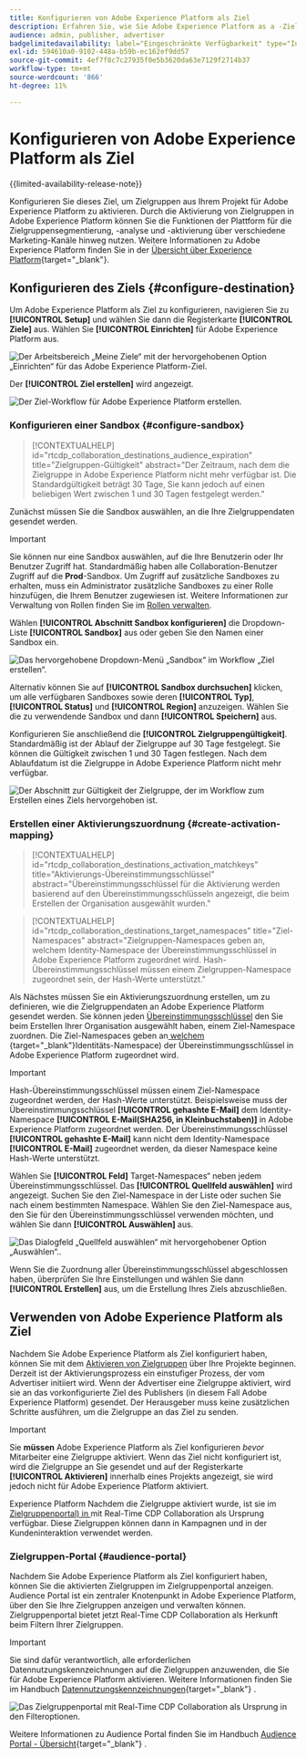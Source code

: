 ```yaml
---
title: Konfigurieren von Adobe Experience Platform als Ziel
description: Erfahren Sie, wie Sie Adobe Experience Platform as a -Ziel in Real-Time CDP Collaboration konfigurieren und verwalten.
audience: admin, publisher, advertiser
badgelimitedavailability: label="Eingeschränkte Verfügbarkeit" type="Informative" url="https://helpx.adobe.com/legal/product-descriptions/real-time-customer-data-platform-collaboration.html newtab=true"
exl-id: 594610a0-9102-448a-b59b-ec162ef9dd57
source-git-commit: 4ef7f8c7c27935f0e5b3620da63e7129f2714b37
workflow-type: tm+mt
source-wordcount: '866'
ht-degree: 11%

---
```


# Konfigurieren von Adobe Experience Platform als Ziel

{{limited-availability-release-note}}

Konfigurieren Sie dieses Ziel, um Zielgruppen aus Ihrem Projekt für Adobe Experience Platform zu aktivieren. Durch die Aktivierung von Zielgruppen in Adobe Experience Platform können Sie die Funktionen der Plattform für die Zielgruppensegmentierung, -analyse und -aktivierung über verschiedene Marketing-Kanäle hinweg nutzen. Weitere Informationen zu Adobe Experience Platform finden Sie in der [Übersicht über Experience Platform](https://experienceleague.adobe.com/en/docs/experience-platform/landing/home){target="_blank"}.

## Konfigurieren des Ziels {#configure-destination}

Um Adobe Experience Platform als Ziel zu konfigurieren, navigieren Sie zu **[!UICONTROL Setup]** und wählen Sie dann die Registerkarte **[!UICONTROL Ziele]** aus. Wählen Sie **[!UICONTROL Einrichten]** für Adobe Experience Platform aus.

![Der Arbeitsbereich „Meine Ziele“ mit der hervorgehobenen Option „Einrichten“ für das Adobe Experience Platform-Ziel.](/help/assets/destinations/adobe-experience-platform/setup-aep.png)

Der **[!UICONTROL Ziel erstellen]** wird angezeigt.

![Der Ziel-Workflow für Adobe Experience Platform erstellen.](/help/assets/destinations/adobe-experience-platform/create-destination.png)

### Konfigurieren einer Sandbox {#configure-sandbox}

>[!CONTEXTUALHELP]
>id="rtcdp_collaboration_destinations_audience_expiration"
>title="Zielgruppen-Gültigkeit"
>abstract="Der Zeitraum, nach dem die Zielgruppe in Adobe Experience Platform nicht mehr verfügbar ist. Die Standardgültigkeit beträgt 30 Tage, Sie kann jedoch auf einen beliebigen Wert zwischen 1 und 30 Tagen festgelegt werden."

Zunächst müssen Sie die Sandbox auswählen, an die Ihre Zielgruppendaten gesendet werden.

>[!IMPORTANT]
>
>Sie können nur eine Sandbox auswählen, auf die Ihre Benutzerin oder Ihr Benutzer Zugriff hat. Standardmäßig haben alle Collaboration-Benutzer Zugriff auf die **Prod**-Sandbox. Um Zugriff auf zusätzliche Sandboxes zu erhalten, muss ein Administrator zusätzliche Sandboxes zu einer Rolle hinzufügen, die Ihrem Benutzer zugewiesen ist. Weitere Informationen zur Verwaltung von Rollen finden Sie im [Rollen verwalten](../permissions/manage-roles.md).

Wählen **[!UICONTROL Abschnitt Sandbox konfigurieren]** die Dropdown-Liste **[!UICONTROL Sandbox]** aus oder geben Sie den Namen einer Sandbox ein.

![Das hervorgehobene Dropdown-Menü „Sandbox“ im Workflow „Ziel erstellen“.](/help/assets/destinations/adobe-experience-platform/select-sandbox.png)

Alternativ können Sie auf **[!UICONTROL Sandbox durchsuchen]** klicken, um alle verfügbaren Sandboxes sowie deren **[!UICONTROL Typ]**, **[!UICONTROL Status]** und **[!UICONTROL Region]** anzuzeigen. Wählen Sie die zu verwendende Sandbox und dann **[!UICONTROL Speichern]** aus.

Konfigurieren Sie anschließend die **[!UICONTROL Zielgruppengültigkeit]**. Standardmäßig ist der Ablauf der Zielgruppe auf 30 Tage festgelegt. Sie können die Gültigkeit zwischen 1 und 30 Tagen festlegen. Nach dem Ablaufdatum ist die Zielgruppe in Adobe Experience Platform nicht mehr verfügbar.

![Der Abschnitt zur Gültigkeit der Zielgruppe, der im Workflow zum Erstellen eines Ziels hervorgehoben ist.](/help/assets/destinations/adobe-experience-platform/audience-expiration.png)

### Erstellen einer Aktivierungszuordnung {#create-activation-mapping}

>[!CONTEXTUALHELP]
>id="rtcdp_collaboration_destinations_activation_matchkeys"
>title="Aktivierungs-Übereinstimmungsschlüssel"
>abstract="Übereinstimmungsschlüssel für die Aktivierung werden basierend auf den Übereinstimmungsschlüsseln angezeigt, die beim Erstellen der Organisation ausgewählt wurden."

>[!CONTEXTUALHELP]
>id="rtcdp_collaboration_destinations_target_namespaces"
>title="Ziel-Namespaces"
>abstract="Zielgruppen-Namespaces geben an, welchem Identity-Namespace der Übereinstimmungsschlüssel in Adobe Experience Platform zugeordnet wird. Hash-Übereinstimmungsschlüssel müssen einem Zielgruppen-Namespace zugeordnet sein, der Hash-Werte unterstützt."

Als Nächstes müssen Sie ein Aktivierungszuordnung erstellen, um zu definieren, wie die Zielgruppendaten an Adobe Experience Platform gesendet werden. Sie können jeden [Übereinstimmungsschlüssel](../setup/onboard-account.md#set-up-match-keys) den Sie beim Erstellen Ihrer Organisation ausgewählt haben, einem Ziel-Namespace zuordnen. Die Ziel-Namespaces geben an[ welchem ](https://experienceleague.adobe.com/de/docs/experience-platform/identity/features/namespaces#standard){target="_blank"}Identitäts-Namespace) der Übereinstimmungsschlüssel in Adobe Experience Platform zugeordnet wird.

>[!IMPORTANT]
>
>Hash-Übereinstimmungsschlüssel müssen einem Ziel-Namespace zugeordnet werden, der Hash-Werte unterstützt. Beispielsweise muss der Übereinstimmungsschlüssel **[!UICONTROL gehashte E-Mail]** dem Identity-Namespace **[!UICONTROL E-Mail(SHA256, in Kleinbuchstaben)]** in Adobe Experience Platform zugeordnet werden. Der Übereinstimmungsschlüssel **[!UICONTROL gehashte E-Mail]** kann nicht dem Identity-Namespace **[!UICONTROL E-Mail]** zugeordnet werden, da dieser Namespace keine Hash-Werte unterstützt.

Wählen Sie **[!UICONTROL Feld]** Target-Namespaces“ neben jedem Übereinstimmungsschlüssel. Das **[!UICONTROL Quellfeld auswählen]** wird angezeigt. Suchen Sie den Ziel-Namespace in der Liste oder suchen Sie nach einem bestimmten Namespace. Wählen Sie den Ziel-Namespace aus, den Sie für den Übereinstimmungsschlüssel verwenden möchten, und wählen Sie dann **[!UICONTROL Auswählen]** aus.

![Das Dialogfeld „Quellfeld auswählen“ mit hervorgehobener Option „Auswählen“..](/help/assets/destinations/adobe-experience-platform/select-target-namespace.png)

Wenn Sie die Zuordnung aller Übereinstimmungsschlüssel abgeschlossen haben, überprüfen Sie Ihre Einstellungen und wählen Sie dann **[!UICONTROL Erstellen]** aus, um die Erstellung Ihres Ziels abzuschließen.

## Verwenden von Adobe Experience Platform als Ziel

Nachdem Sie Adobe Experience Platform als Ziel konfiguriert haben, können Sie mit dem [Aktivieren von Zielgruppen](../collaborate/activate.md) über Ihre Projekte beginnen. Derzeit ist der Aktivierungsprozess ein einstufiger Prozess, der vom Advertiser initiiert wird. Wenn der Advertiser eine Zielgruppe aktiviert, wird sie an das vorkonfigurierte Ziel des Publishers (in diesem Fall Adobe Experience Platform) gesendet. Der Herausgeber muss keine zusätzlichen Schritte ausführen, um die Zielgruppe an das Ziel zu senden.

>[!IMPORTANT]
>
>Sie **müssen** Adobe Experience Platform als Ziel konfigurieren *bevor* Mitarbeiter eine Zielgruppe aktiviert. Wenn das Ziel nicht konfiguriert ist, wird die Zielgruppe an Sie gesendet und auf der Registerkarte **[!UICONTROL Aktivieren]** innerhalb eines Projekts angezeigt, sie wird jedoch nicht für Adobe Experience Platform aktiviert.

Experience Platform Nachdem die Zielgruppe aktiviert wurde, ist sie im [Zielgruppenportal) in ](#audience-portal) mit Real-Time CDP Collaboration als Ursprung verfügbar.  Diese Zielgruppen können dann in Kampagnen und in der Kundeninteraktion verwendet werden.

### Zielgruppen-Portal {#audience-portal}

Nachdem Sie Adobe Experience Platform als Ziel konfiguriert haben, können Sie die aktivierten Zielgruppen im Zielgruppenportal anzeigen. Audience Portal ist ein zentraler Knotenpunkt in Adobe Experience Platform, über den Sie Ihre Zielgruppen anzeigen und verwalten können. Zielgruppenportal bietet jetzt Real-Time CDP Collaboration als Herkunft beim Filtern Ihrer Zielgruppen.

>[!IMPORTANT]
>
>Sie sind dafür verantwortlich, alle erforderlichen Datennutzungskennzeichnungen auf die Zielgruppen anzuwenden, die Sie für Adobe Experience Platform aktivieren. Weitere Informationen finden Sie im Handbuch [Datennutzungskennzeichnungen](https://experienceleague.adobe.com/de/docs/experience-platform/data-governance/labels/overview){target="_blank"} .

![Das Zielgruppenportal mit Real-Time CDP Collaboration als Ursprung in den Filteroptionen.](/help/assets/destinations/adobe-experience-platform/audience-portal.png)

Weitere Informationen zu Audience Portal finden Sie im Handbuch [Audience Portal - Übersicht](https://experienceleague.adobe.com/en/docs/experience-platform/segmentation/ui/audience-portal#manage-audiences){target="_blank"} .

